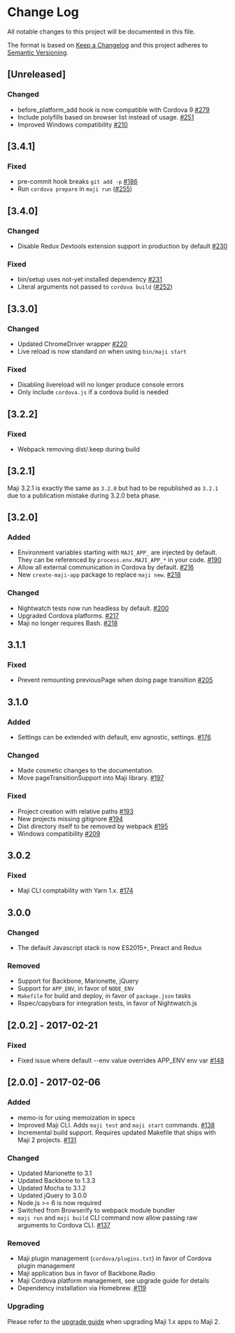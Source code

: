 # Change Log
All notable changes to this project will be documented in this file.

The format is based on [Keep a Changelog](http://keepachangelog.com/)
and this project adheres to [Semantic Versioning](http://semver.org/).

## [Unreleased]

### Changed

- before_platform_add hook is now compatible with Cordova 9 [#279](https://github.com/kabisa/maji/pull/279)
- Include polyfills based on browser list instead of usage. [#251](https://github.com/kabisa/maji/issues/251)
- Improved Windows compatibility [#210](https://github.com/kabisa/maji/issues/210)

## [3.4.1]

### Fixed

- pre-commit hook breaks `git add -p` [#186](https://github.com/kabisa/maji/issues/186)
- Run `cordova prepare` in `maji run` ([#255](https://github.com/kabisa/maji/pull/255))

## [3.4.0]

### Changed
- Disable Redux Devtools extension support in production by default [#230](https://github.com/kabisa/maji/pull/230)

### Fixed
- bin/setup uses not-yet installed dependency [#231](https://github.com/kabisa/maji/pull/231)
- Literal arguments not passed to `cordova build` ([#252](https://github.com/kabisa/maji/pull/252))

## [3.3.0]

### Changed
- Updated ChromeDriver wrapper [#220](https://github.com/kabisa/maji/pull/220)
- Live reload is now standard on when using `bin/maji start`

### Fixed
- Disabling livereload will no longer produce console errors
- Only include `cordova.js` if a cordova build is needed

## [3.2.2]

### Fixed
- Webpack removing dist/.keep during build

## [3.2.1]

Maji 3.2.1 is exactly the same as `3.2.0` but had to be republished as `3.2.1` due
to a publication mistake during 3.2.0 beta phase.

## [3.2.0]

### Added
- Environment variables starting with `MAJI_APP_` are injected by default. They can be referenced by `process.env.MAJI_APP_*` in your code. [#190](https://github.com/kabisa/maji/pull/190)
- Allow all external communication in Cordova by default. [#216](https://github.com/kabisa/maji/pull/216)
- New `create-maji-app` package to replace `maji new`. [#218](https://github.com/kabisa/maji/pull/218)

### Changed
- Nightwatch tests now run headless by default. [#200](https://github.com/kabisa/maji/pull/200)
- Upgraded Cordova platforms. [#217](https://github.com/kabisa/maji/pull/217)
- Maji no longer requires Bash. [#218](https://github.com/kabisa/maji/pull/218)

## 3.1.1

### Fixed
- Prevent remounting previousPage when doing page transition [#205](https://github.com/kabisa/maji/pull/205)

## 3.1.0
### Added
- Settings can be extended with default, env agnostic, settings. [#176](https://github.com/kabisa/maji/pull/176)

### Changed
- Made cosmetic changes to the documentation.
- Move pageTransitionSupport into Maji library. [#197](https://github.com/kabisa/maji/pull/197)

### Fixed
- Project creation with relative paths [#193](https://github.com/kabisa/maji/pull/193)
- New projects missing gitignore [#194](https://github.com/kabisa/maji/pull/194)
- Dist directory itself to be removed by webpack [#195](https://github.com/kabisa/maji/pull/195)
- Windows compatibility [#209](https://github.com/kabisa/maji/pull/209)

## 3.0.2
### Fixed
- Maji CLI comptability with Yarn 1.x. [#174](https://github.com/kabisa/maji/pull/174)

## 3.0.0
### Changed
- The default Javascript stack is now ES2015+, Preact and Redux

### Removed
- Support for Backbone, Marionette, jQuery
- Support for `APP_ENV`, in favor of `NODE_ENV`
- `Makefile` for build and deploy, in favor of `package.json` tasks
- Rspec/capybara for integration tests, in favor of Nightwatch.js

## [2.0.2] - 2017-02-21
### Fixed
- Fixed issue where default --env value overrides APP_ENV env var [#148](https://github.com/kabisa/maji/pull/148)

## [2.0.0] - 2017-02-06
### Added
- memo-is for using memoization in specs
- Improved Maji CLI. Adds `maji test` and `maji start` commands. [#138](https://github.com/kabisa/maji/pull/138/)
- Incremental build support. Requires updated Makefile that ships with Maji 2 projects. [#131](https://github.com/kabisa/maji/pull/131)

### Changed

- Updated Marionette to 3.1
- Updated Backbone to 1.3.3
- Updated Mocha to 3.1.2
- Updated jQuery to 3.0.0
- Node.js >= 6 is now required
- Switched from Browserify to webpack module bundler
- `maji run` and `maji build` CLI command now allow passing raw arguments to Cordova CLI. [#137](https://github.com/kabisa/maji/pull/137])

### Removed

- Maji plugin management (`cordova/plugins.txt`) in favor of Cordova plugin management
- Maji application bus in favor of Backbone.Radio
- Maji Cordova platform management, see upgrade guide for details
- Dependency installation via Homebrew. [#119](https://github.com/kabisa/maji/pull/119)

### Upgrading

Please refer to the [upgrade guide](https://github.com/kabisa/maji/blob/master/docs/upgrade_guide.md) when upgrading Maji 1.x apps to Maji 2.
